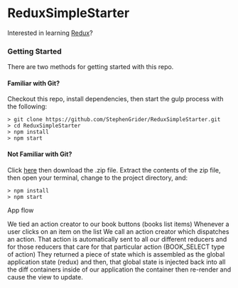 # ReduxSimpleStarter

Interested in learning [Redux](https://www.udemy.com/react-redux/)?

### Getting Started

There are two methods for getting started with this repo.

#### Familiar with Git?
Checkout this repo, install dependencies, then start the gulp process with the following:

```
> git clone https://github.com/StephenGrider/ReduxSimpleStarter.git
> cd ReduxSimpleStarter
> npm install
> npm start
```

#### Not Familiar with Git?
Click [here](https://github.com/StephenGrider/ReactStarter/releases) then download the .zip file.  Extract the contents of the zip file, then open your terminal, change to the project directory, and:

```
> npm install
> npm start
```

App flow

We tied an action creator to our book buttons (books list items) Whenever a user clicks on an item on the list
We call an action creator which dispatches an action. That action is automatically sent to all our
different reducers and for those reducers that care for that particular action (BOOK_SELECT type of action)
They returned a piece of state which is assembled as the global application state (redux) and then, that global state
is injected back into all the diff containers inside of our application the container then re-render 
and cause the view to update.